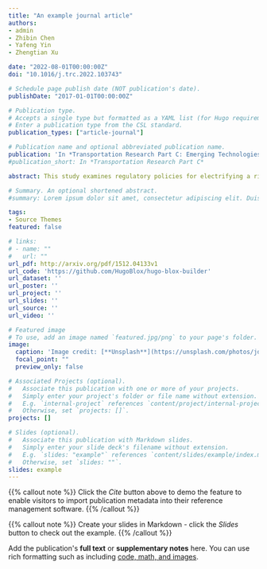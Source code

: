 ```yaml
---
title: "An example journal article"
authors:
- admin
- Zhibin Chen
- Yafeng Yin
- Zhengtian Xu

date: "2022-08-01T00:00:00Z"
doi: "10.1016/j.trc.2022.103743"

# Schedule page publish date (NOT publication's date).
publishDate: "2017-01-01T00:00:00Z"

# Publication type.
# Accepts a single type but formatted as a YAML list (for Hugo requirements).
# Enter a publication type from the CSL standard.
publication_types: ["article-journal"]

# Publication name and optional abbreviated publication name.
publication: 'In *Transportation Research Part C: Emerging Technologies*'
#publication_short: In *Transportation Research Part C*

abstract: This study examines regulatory policies for electrifying a ridesourcing system. To do so, we develop an aggregate modeling framework to analyze a ridesourcing market involving electric vehicles and examine the response of the ridesourcing platform to regulatory policies such as annual permit fees (AP), differential trip-based fees (TB) or differential commission caps (CC). Our modeling exercises and numerical analyses suggest that both AP and TB are effective at achieving a high electrification level, while CC may only electrify the system to a low level. However, CC is the most cost-efficient as it simultaneously benefits drivers and customers, and allows finer intervention to the market. TB is the least cost-efficient as the platform prefers to deliver fewer customers to avoid the trip-based fees and surcharge drivers and customers for higher per-trip profits. Under all policies, the platform’s best response is always to adopt fast chargers and gradually expand the charging network to accommodate the increasing charging needs of its electric vehicle fleet.

# Summary. An optional shortened abstract.
#summary: Lorem ipsum dolor sit amet, consectetur adipiscing elit. Duis posuere tellus ac #convallis placerat. Proin tincidunt magna sed ex sollicitudin condimentum.

tags:
- Source Themes
featured: false

# links:
# - name: ""
#   url: ""
url_pdf: http://arxiv.org/pdf/1512.04133v1
url_code: 'https://github.com/HugoBlox/hugo-blox-builder'
url_dataset: ''
url_poster: ''
url_project: ''
url_slides: ''
url_source: ''
url_video: ''

# Featured image
# To use, add an image named `featured.jpg/png` to your page's folder. 
image:
  caption: 'Image credit: [**Unsplash**](https://unsplash.com/photos/jdD8gXaTZsc)'
  focal_point: ""
  preview_only: false

# Associated Projects (optional).
#   Associate this publication with one or more of your projects.
#   Simply enter your project's folder or file name without extension.
#   E.g. `internal-project` references `content/project/internal-project/index.md`.
#   Otherwise, set `projects: []`.
projects: []

# Slides (optional).
#   Associate this publication with Markdown slides.
#   Simply enter your slide deck's filename without extension.
#   E.g. `slides: "example"` references `content/slides/example/index.md`.
#   Otherwise, set `slides: ""`.
slides: example
---
```


{{% callout note %}}
Click the *Cite* button above to demo the feature to enable visitors to import publication metadata into their reference management software.
{{% /callout %}}

{{% callout note %}}
Create your slides in Markdown - click the *Slides* button to check out the example.
{{% /callout %}}

Add the publication's **full text** or **supplementary notes** here. You can use rich formatting such as including [code, math, and images](https://docs.hugoblox.com/content/writing-markdown-latex/).

